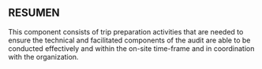 ## RESUMEN

This component consists of trip preparation activities that are needed to ensure the technical and facilitated components of the audit are able to be conducted effectively and within the on-site time-frame and in coordination with the organization.
